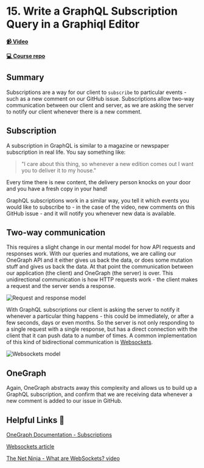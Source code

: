 # 15. Write a GraphQL Subscription Query in a Graphiql Editor

**[📹 Video](https://egghead.io/lessons/egghead-write-a-graphql-subscription-query-in-a-graphiql-editor?pl=build-a-github-issue-viewer-in-react-and-graphql-be5a)**

**[💻 Course repo](https://github.com/theianjones/egghead-graphql-subscriptions)**

## Summary

Subscriptions are a way for our client to `subscribe` to particular events - such as a new comment on our GitHub issue. Subscriptions allow two-way communication between our client and server, as we are asking the server to notify our client whenever there is a new comment.

## Subscription

A subscription in GraphQL is similar to a magazine or newspaper subscription in real life. You say something like:

> "I care about this thing, so whenever a new edition comes out I want you to deliver it to my house."

Every time there is new content, the delivery person knocks on your door and you have a fresh copy in your hand!

GraphQL subscriptions work in a similar way, you tell it which events you would like to subscribe to - in the case of the video, new comments on this GitHub issue - and it will notify you whenever new data is available.

## Two-way communication

This requires a slight change in our mental model for how API requests and responses work. With our queries and mutations, we are calling our OneGraph API and it either gives us back the data, or does some mutation stuff and gives us back the data. At that point the communication between our application (the client) and OneGraph (the server) is over. This unidirectional communication is how HTTP requests work - the client makes a request and the server sends a response.

![Request and response model](https://res.cloudinary.com/dg3gyk0gu/image/upload/v1603996029/transcript-images/egghead-write-a-graphql-subscription-query-in-a-graphiql-editor-request-response.gif)

With GraphQL subscriptions our client is asking the server to notify it whenever a particular thing happens - this could be immediately, or after a few seconds, days or even months. So the server is not only responding to a single request with a single response, but has a direct connection with the client that it can push data to a number of times. A common implementation of this kind of bidirectional communication is [Websockets](https://medium.com/@tfarguts/websockets-for-beginners-part-1-10796106e207).

![Websockets model](https://res.cloudinary.com/dg3gyk0gu/image/upload/v1603996029/transcript-images/egghead-write-a-graphql-subscription-query-in-a-graphiql-editor-websockets.gif)

## OneGraph

Again, OneGraph abstracts away this complexity and allows us to build up a GraphQL subscription, and confirm that we are receiving data whenever a new comment is added to our issue in GitHub.

## Helpful Links 🤔

[OneGraph Documentation - Subscriptions](https://www.onegraph.com/docs/subscriptions.html)

[Websockets article](https://medium.com/@tfarguts/websockets-for-beginners-part-1-10796106e207)

[The Net Ninja - What are WebSockets? video](https://www.youtube.com/watch?v=vQjiN8Qgs3c)
